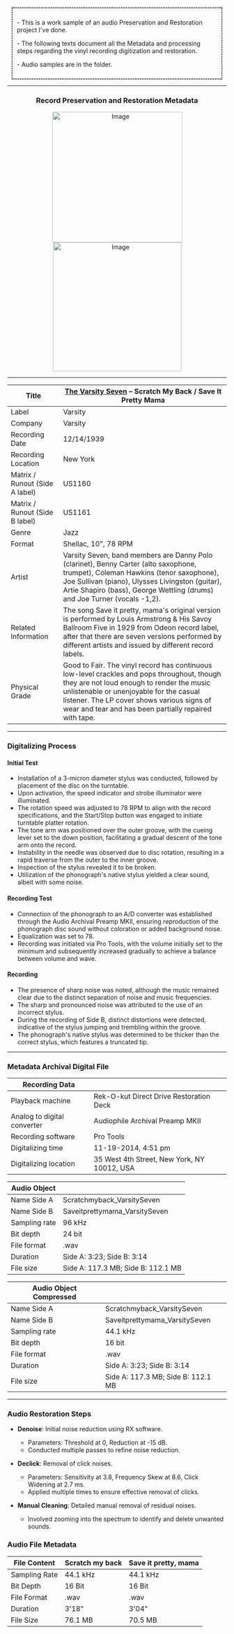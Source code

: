 <div style="border: 2px dotted #000; padding: 10px; margin: 10px;">
  <p>- This is a work sample of an audio Preservation and Restoration project I've done.</p>
  <p>- The following texts document all the Metadata and processing steps regarding the vinyl recording digitization and restoration.</p>
  <p>- Audio samples are in the folder.</p>
</div>



---
### <div align="center">**Record Preservation and Restoration Metadata** </div>

<div align="center"><img width="299" alt="Image" src="https://github.com/user-attachments/assets/98a28049-c8f1-426c-b132-fab4d9cf6bbe" />
<img width="295" alt="Image" src="https://github.com/user-attachments/assets/c7ea5caf-b4bd-4c91-8604-222a83028944" /> </div>

---
Title | [The Varsity Seven](https://www.discogs.com/artist/1524495-Varsity-Seven) – Scratch My Back / Save It Pretty Mama
-- | --
Label | Varsity
Company | Varsity
Recording Date | 12/14/1939
Recording Location | New York
Matrix / Runout (Side A label) | US1160
Matrix / Runout (Side B label) | US1161
Genre | Jazz
Format | Shellac, 10", 78 RPM
Artist | Varsity Seven, band members are Danny Polo (clarinet), Benny Carter (alto saxophone, trumpet), Coleman Hawkins (tenor saxophone), Joe Sullivan (piano), Ulysses Livingston (guitar), Artie Shapiro (bass), George Wettling (drums) and Joe Turner (vocals -1,2).
Related Information | The song Save it pretty, mama's original version is performed by Louis Armstrong & His Savoy Ballroom Five in 1929 from Odeon record label, after that there are seven versions performed by different artists and issued by different record labels.
Physical Grade | Good to Fair. The vinyl record has continuous low-level crackles and pops throughout, though they are not loud enough to render the music unlistenable or unenjoyable for the casual listener. The LP cover shows various signs of wear and tear and has been partially repaired with tape.

---
### Digitalizing Process

#### Initial Test
- Installation of a 3-micron diameter stylus was conducted, followed by placement of the disc on the turntable.
- Upon activation, the speed indicator and strobe illuminator were illuminated.
- The rotation speed was adjusted to 78 RPM to align with the record specifications, and the Start/Stop button was engaged to initiate turntable platter rotation.
- The tone arm was positioned over the outer groove, with the cueing lever set to the down position, facilitating a gradual descent of the tone arm onto the record.
- Instability in the needle was observed due to disc rotation, resulting in a rapid traverse from the outer to the inner groove.
- Inspection of the stylus revealed it to be broken.
- Utilization of the phonograph's native stylus yielded a clear sound, albeit with some noise.

#### Recording Test
- Connection of the phonograph to an A/D converter was established through the Audio Archival Preamp MKII, ensuring reproduction of the phonograph disc sound without coloration or added background noise.
- Equalization was set to 78.
- Recording was initiated via Pro Tools, with the volume initially set to the minimum and subsequently increased gradually to achieve a balance between volume and wave.

#### Recording
- The presence of sharp noise was noted, although the music remained clear due to the distinct separation of noise and music frequencies.
- The sharp and pronounced noise was attributed to the use of an incorrect stylus.
- During the recording of Side B, distinct distortions were detected, indicative of the stylus jumping and trembling within the groove.
- The phonograph's native stylus was determined to be thicker than the correct stylus, which features a truncated tip.


---
### Metadata Archival Digital File
Recording Data |  
-- | --
Playback machine | Rek-O-kut Direct Drive Restoration Deck
Analog to digital converter | Audiophile Archival Preamp MKII
Recording software | Pro Tools
Digitalizing time | 11-19-2014, 4:51 pm
Digitalizing location | 35 West 4th Street, New York, NY 10012, USA

Audio Object |  
-- | --
Name Side A | Scratchmyback_VarsitySeven 
Name Side B | Saveitprettymama_VarsitySeven
Sampling rate | 96 kHz
Bit depth | 24 bit
File format | .wav
Duration | Side A: 3:23; Side B: 3:14
File size | Side A: 117.3 MB; Side B: 112.1 MB

Audio Object Compressed|  
-- | --
Name Side A | Scratchmyback_VarsitySeven 
Name Side B | Saveitprettymama_VarsitySeven
Sampling rate | 44.1 kHz
Bit depth | 16 bit
File format | .wav
Duration | Side A: 3:23; Side B: 3:14
File size | Side A: 117.3 MB; Side B: 112.1 MB

---
### Audio Restoration Steps
-  **Denoise**: Initial noise reduction using RX software.
   - Parameters: Threshold at 0, Reduction at -15 dB.
   - Conducted multiple passes to refine noise reduction.

-  **Declick**: Removal of click noises.
   - Parameters: Sensitivity at 3.8, Frequency Skew at 8.6, Click Widening at 2.7 ms.
   - Applied multiple times to ensure effective removal of clicks.

-  **Manual Cleaning**: Detailed manual removal of residual noises.
   - Involved zooming into the spectrum to identify and delete unwanted sounds.

### Audio File Metadata

| File Content | Scratch my back | Save it pretty, mama |
|-------------|---------------------|----------------|
| Sampling Rate | 44.1 kHz | 44.1 kHz | 
| Bit Depth | 16 Bit | 16 Bit |
| File Format | .wav | .wav |
| Duration |3'18" | 3'04" | 
| File Size | 76.1 MB | 70.5 MB| 
